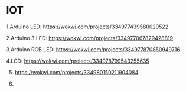 # IOT

1.Arduino LED: https://wokwi.com/projects/334977439580029522

2.Arduino 3 LED: https://wokwi.com/projects/334977067829428819

3.Arduino RGB LED: https://wokwi.com/projects/334977870850949716

4.LCD: https://wokwi.com/projects/334978799543255635

5. https://wokwi.com/projects/334980150211904084

6. 
